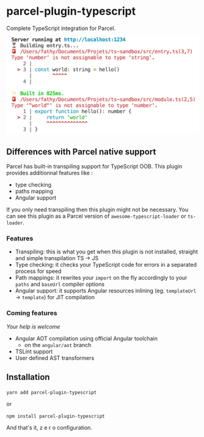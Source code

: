 # parcel-plugin-typescript

Complete TypeScript integration for Parcel.

![Screenshot](./.assets/screenshot.png)

## Differences with Parcel native support

Parcel has built-in transpiling support for TypeScript OOB. This plugin provides additionnal features like :
- type checking
- paths mapping
- Angular support

If you only need transpiling then this plugin might not be necessary. You can see
this plugin as a Parcel version of `awesome-typescript-loader` or `ts-loader`.

### Features

- Transpiling: this is what you get when this plugin is not installed, straight and simple
transpilation TS -> JS
- Type checking: it checks your TypeScript code for errors in a separated process for speed
- Path mappings: it rewrites your `import` on the fly accordingly to your `paths` and `baseUrl`
compiler options
- Angular support: it supports Angular resources inlining (eg. `templateUrl` -> `template`) for JIT compilation

### Coming features

*Your help is welcome*

- Angular AOT compilation using official Angular toolchain
	- on the `angular/aot` branch
- TSLint support
- User defined AST transformers

## Installation
`yarn add parcel-plugin-typescript`

or

`npm install parcel-plugin-typescript`

And that's it, z e r o configuration.
